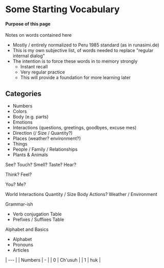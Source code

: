 # Some Starting Vocabulary

#### Purpose of this page

Notes on words contained here
* Mostly / entirely normalized to Peru 1985 standard (as in runasimi.de)
* This is my own subjective list, of words needed to replace "regular internal dialog"
* The intention is to force these words in to memory strongly
    * Instant recall
    * Very regular practice
    * This will provide a foundation for more learning later

## Categories


* Numbers
* Colors
* Body (e.g. parts)
* Emotions
* Interactions (questions, greetings, goodbyes, excuse mes)
* Direction (/ Size / Quantity?)
* Places (weather? environment?)
* Things
* People / Family / Relationships
* Plants & Animals


See?
Touch?
Smell?
Taste?
Hear?

Think?
Feel?

You?
Me?


World
Interactions
Quantity / Size
Body
Actions?
Weather / Environment


Grammar-ish
* Verb conjugation Table
* Prefixes / Suffixes Table

Alphabet and Basics
* Alphabet
* Pronouns
* Articles


| --- |
| Numbers | - |
| 0 | Ch'usuh |
| 1 | huk |




